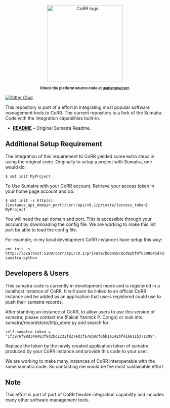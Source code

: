 <p align="center">
    <img src="https://rawgit.com/usnistgov/corr/master/corr-view/frontend/images/logo.svg"
         height="240"
         alt="CoRR logo"
         class="inline">
</p>

<p align="center"><sup><strong>
Check the platform source code at <a href="https://github.com/usnistgov/corr">usnistgov/corr</a>.
</strong></sup></p>

[![Gitter Chat](https://img.shields.io/gitter/room/gitterHQ/gitter.svg)](https://gitter.im/usnistgov/corr)


This repository is part of a effort in integrating most popular software management tools to CoRR.
The current repository is a fork of the Sumatra Code with the integration capabilities built-in.
* **[README](ABOUT.md)** – Original Sumatra Readme.

## Additional Setup Requirement

The integration of this requirement to CoRR yielded some extra steps in using the original code.
Originally to setup a project with Sumatra, one would do:

    $ smt init MyProject

To Use Sumatra with your CoRR account. Retrieve your access token in your home page account and do:

    $ smt init -s http(s):{instance_api_domain_port}/corr/api/v0.1/private/{access_token} MyProject
    
You will need the api domain and port. This is accessible through your account by downloading the 
config file. We are working to make this init part be able to load the config file.

For example, in my local development CoRR instance i have setup this way:

    smt init -s http://localhost:5100/corr/api/v0.1/private/b6b458cecd92bf0f6308645d783d2a14f55e4d30c248482bbc6b82637de5c410 sumatra-python

## Developers & Users

This sumatra code is currently in development mode and is registered in a localhost instance of CoRR.
It will soon be linked to an official CoRR instance and be added as an application that users registered
could use to push their sumatra records.

After standing an instance of CoRR, to allow users to use this version of sumatra, please contact me
(Faical Yannick P. Congo) or look into sumatra/recordstore/http_store.py and search for:

    self.sumatra_token = "1f3976f98d348483f8d2bc2232f827ed3fa78b8cf0bb1a142bf41a811b371c99".

Replace the token by the newly created application token of sumatra produced by your CoRR instance and
provide this code to your user.

We are working to make many instances of CoRR interoperable with the same sumatra code. So contacting me
would be the most sustainable effort.

## Note

This effort is part of part of CoRR flexible integration capability and includes many other software 
management tools.
